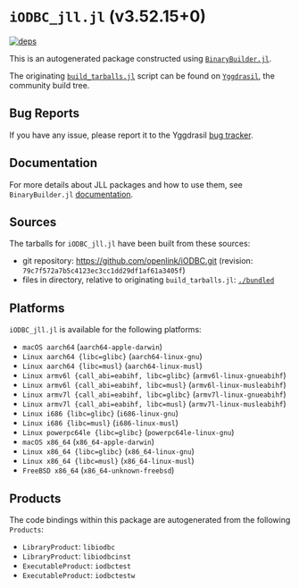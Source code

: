 # `iODBC_jll.jl` (v3.52.15+0)

[![deps](https://juliahub.com/docs/iODBC_jll/deps.svg)](https://juliahub.com/ui/Packages/iODBC_jll/LPwYJ?page=2)

This is an autogenerated package constructed using [`BinaryBuilder.jl`](https://github.com/JuliaPackaging/BinaryBuilder.jl).

The originating [`build_tarballs.jl`](https://github.com/JuliaPackaging/Yggdrasil/blob/010856336f6701e2831fa13920555f9497229d48/I/iODBC/build_tarballs.jl) script can be found on [`Yggdrasil`](https://github.com/JuliaPackaging/Yggdrasil/), the community build tree.

## Bug Reports

If you have any issue, please report it to the Yggdrasil [bug tracker](https://github.com/JuliaPackaging/Yggdrasil/issues).

## Documentation

For more details about JLL packages and how to use them, see `BinaryBuilder.jl` [documentation](https://docs.binarybuilder.org/stable/jll/).

## Sources

The tarballs for `iODBC_jll.jl` have been built from these sources:

* git repository: https://github.com/openlink/iODBC.git (revision: `79c7f572a7b5c4123ec3cc1dd29df1af61a3405f`)
* files in directory, relative to originating `build_tarballs.jl`: [`./bundled`](https://github.com/JuliaPackaging/Yggdrasil/tree/010856336f6701e2831fa13920555f9497229d48/I/iODBC/bundled)

## Platforms

`iODBC_jll.jl` is available for the following platforms:

* `macOS aarch64` (`aarch64-apple-darwin`)
* `Linux aarch64 {libc=glibc}` (`aarch64-linux-gnu`)
* `Linux aarch64 {libc=musl}` (`aarch64-linux-musl`)
* `Linux armv6l {call_abi=eabihf, libc=glibc}` (`armv6l-linux-gnueabihf`)
* `Linux armv6l {call_abi=eabihf, libc=musl}` (`armv6l-linux-musleabihf`)
* `Linux armv7l {call_abi=eabihf, libc=glibc}` (`armv7l-linux-gnueabihf`)
* `Linux armv7l {call_abi=eabihf, libc=musl}` (`armv7l-linux-musleabihf`)
* `Linux i686 {libc=glibc}` (`i686-linux-gnu`)
* `Linux i686 {libc=musl}` (`i686-linux-musl`)
* `Linux powerpc64le {libc=glibc}` (`powerpc64le-linux-gnu`)
* `macOS x86_64` (`x86_64-apple-darwin`)
* `Linux x86_64 {libc=glibc}` (`x86_64-linux-gnu`)
* `Linux x86_64 {libc=musl}` (`x86_64-linux-musl`)
* `FreeBSD x86_64` (`x86_64-unknown-freebsd`)

## Products

The code bindings within this package are autogenerated from the following `Products`:

* `LibraryProduct`: `libiodbc`
* `LibraryProduct`: `libiodbcinst`
* `ExecutableProduct`: `iodbctest`
* `ExecutableProduct`: `iodbctestw`
